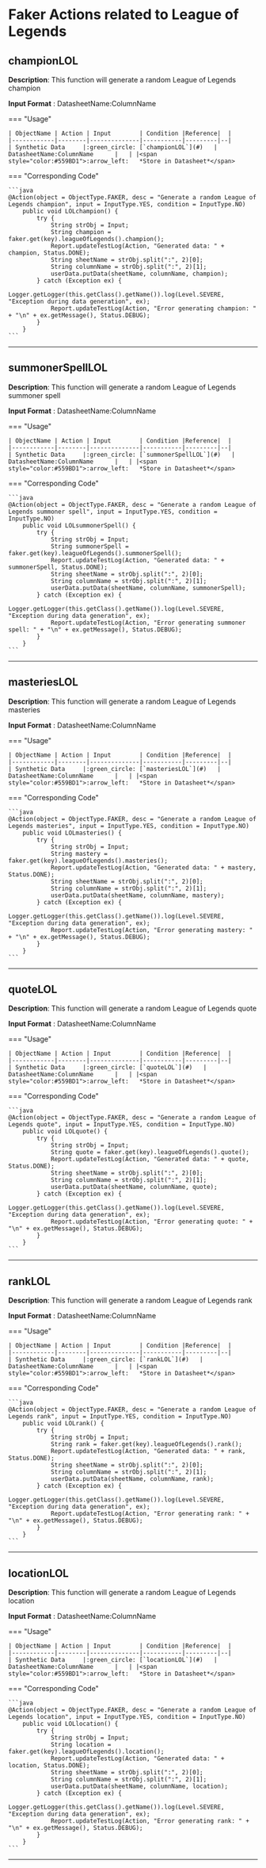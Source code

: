 # **Faker Actions related to League of Legends**

## **championLOL**

**Description**: This function will generate a random League of Legends champion

**Input Format** : DatasheetName:ColumnName

=== "Usage"

    | ObjectName | Action | Input        | Condition |Reference|  |
    |------------|--------|--------------|-----------|---------|--|
    | Synthetic Data     |:green_circle: [`championLOL`](#)   | DatasheetName:ColumnName      |   | |<span style="color:#559BD1">:arrow_left:   *Store in Datasheet*</span> 

=== "Corresponding Code"

    ```java
    @Action(object = ObjectType.FAKER, desc = "Generate a random League of Legends champion", input = InputType.YES, condition = InputType.NO)
        public void LOLchampion() {
            try {
                String strObj = Input;
                String champion = faker.get(key).leagueOfLegends().champion();
                Report.updateTestLog(Action, "Generated data: " + champion, Status.DONE);
                String sheetName = strObj.split(":", 2)[0];
                String columnName = strObj.split(":", 2)[1];
                userData.putData(sheetName, columnName, champion);
            } catch (Exception ex) {
                Logger.getLogger(this.getClass().getName()).log(Level.SEVERE, "Exception during data generation", ex);
                Report.updateTestLog(Action, "Error generating champion: " + "\n" + ex.getMessage(), Status.DEBUG);
            }
        }
    ```
-----------------------------------------------------

## **summonerSpellLOL**

**Description**: This function will generate a random League of Legends summoner spell

**Input Format** : DatasheetName:ColumnName

=== "Usage"

    | ObjectName | Action | Input        | Condition |Reference|  |
    |------------|--------|--------------|-----------|---------|--|
    | Synthetic Data     |:green_circle: [`summonerSpellLOL`](#)   | DatasheetName:ColumnName      |   | |<span style="color:#559BD1">:arrow_left:   *Store in Datasheet*</span> 

=== "Corresponding Code"

    ```java
    @Action(object = ObjectType.FAKER, desc = "Generate a random League of Legends summoner spell", input = InputType.YES, condition = InputType.NO)
        public void LOLsummonerSpell() {
            try {
                String strObj = Input;
                String summonerSpell = faker.get(key).leagueOfLegends().summonerSpell();
                Report.updateTestLog(Action, "Generated data: " + summonerSpell, Status.DONE);
                String sheetName = strObj.split(":", 2)[0];
                String columnName = strObj.split(":", 2)[1];
                userData.putData(sheetName, columnName, summonerSpell);
            } catch (Exception ex) {
                Logger.getLogger(this.getClass().getName()).log(Level.SEVERE, "Exception during data generation", ex);
                Report.updateTestLog(Action, "Error generating summoner spell: " + "\n" + ex.getMessage(), Status.DEBUG);
            }
        }
    ```
-----------------------------------------------------

## **masteriesLOL**

**Description**: This function will generate a random League of Legends masteries

**Input Format** : DatasheetName:ColumnName

=== "Usage"

    | ObjectName | Action | Input        | Condition |Reference|  |
    |------------|--------|--------------|-----------|---------|--|
    | Synthetic Data     |:green_circle: [`masteriesLOL`](#)   | DatasheetName:ColumnName      |   | |<span style="color:#559BD1">:arrow_left:   *Store in Datasheet*</span> 

=== "Corresponding Code"

    ```java
    @Action(object = ObjectType.FAKER, desc = "Generate a random League of Legends masteries", input = InputType.YES, condition = InputType.NO)
        public void LOLmasteries() {
            try {
                String strObj = Input;
                String mastery = faker.get(key).leagueOfLegends().masteries();
                Report.updateTestLog(Action, "Generated data: " + mastery, Status.DONE);
                String sheetName = strObj.split(":", 2)[0];
                String columnName = strObj.split(":", 2)[1];
                userData.putData(sheetName, columnName, mastery);
            } catch (Exception ex) {
                Logger.getLogger(this.getClass().getName()).log(Level.SEVERE, "Exception during data generation", ex);
                Report.updateTestLog(Action, "Error generating mastery: " + "\n" + ex.getMessage(), Status.DEBUG);
            }
        }
    ```
-----------------------------------------------------

## **quoteLOL**

**Description**: This function will generate a random League of Legends quote

**Input Format** : DatasheetName:ColumnName

=== "Usage"

    | ObjectName | Action | Input        | Condition |Reference|  |
    |------------|--------|--------------|-----------|---------|--|
    | Synthetic Data     |:green_circle: [`quoteLOL`](#)   | DatasheetName:ColumnName      |   | |<span style="color:#559BD1">:arrow_left:   *Store in Datasheet*</span> 

=== "Corresponding Code"

    ```java
    @Action(object = ObjectType.FAKER, desc = "Generate a random League of Legends quote", input = InputType.YES, condition = InputType.NO)
        public void LOLquote() {
            try {
                String strObj = Input;
                String quote = faker.get(key).leagueOfLegends().quote();
                Report.updateTestLog(Action, "Generated data: " + quote, Status.DONE);
                String sheetName = strObj.split(":", 2)[0];
                String columnName = strObj.split(":", 2)[1];
                userData.putData(sheetName, columnName, quote);
            } catch (Exception ex) {
                Logger.getLogger(this.getClass().getName()).log(Level.SEVERE, "Exception during data generation", ex);
                Report.updateTestLog(Action, "Error generating quote: " + "\n" + ex.getMessage(), Status.DEBUG);
            }
        }
    ```
-----------------------------------------------------

## **rankLOL**

**Description**: This function will generate a random League of Legends rank

**Input Format** : DatasheetName:ColumnName

=== "Usage"

    | ObjectName | Action | Input        | Condition |Reference|  |
    |------------|--------|--------------|-----------|---------|--|
    | Synthetic Data     |:green_circle: [`rankLOL`](#)   | DatasheetName:ColumnName      |   | |<span style="color:#559BD1">:arrow_left:   *Store in Datasheet*</span> 

=== "Corresponding Code"

    ```java
    @Action(object = ObjectType.FAKER, desc = "Generate a random League of Legends rank", input = InputType.YES, condition = InputType.NO)
        public void LOLrank() {
            try {
                String strObj = Input;
                String rank = faker.get(key).leagueOfLegends().rank();
                Report.updateTestLog(Action, "Generated data: " + rank, Status.DONE);
                String sheetName = strObj.split(":", 2)[0];
                String columnName = strObj.split(":", 2)[1];
                userData.putData(sheetName, columnName, rank);
            } catch (Exception ex) {
                Logger.getLogger(this.getClass().getName()).log(Level.SEVERE, "Exception during data generation", ex);
                Report.updateTestLog(Action, "Error generating rank: " + "\n" + ex.getMessage(), Status.DEBUG);
            }
        }
    ```
-----------------------------------------------------

## **locationLOL**

**Description**: This function will generate a random League of Legends location

**Input Format** : DatasheetName:ColumnName

=== "Usage"

    | ObjectName | Action | Input        | Condition |Reference|  |
    |------------|--------|--------------|-----------|---------|--|
    | Synthetic Data     |:green_circle: [`locationLOL`](#)   | DatasheetName:ColumnName      |   | |<span style="color:#559BD1">:arrow_left:   *Store in Datasheet*</span> 

=== "Corresponding Code"

    ```java
    @Action(object = ObjectType.FAKER, desc = "Generate a random League of Legends location", input = InputType.YES, condition = InputType.NO)
        public void LOLlocation() {
            try {
                String strObj = Input;
                String location = faker.get(key).leagueOfLegends().location();
                Report.updateTestLog(Action, "Generated data: " + location, Status.DONE);
                String sheetName = strObj.split(":", 2)[0];
                String columnName = strObj.split(":", 2)[1];
                userData.putData(sheetName, columnName, location);
            } catch (Exception ex) {
                Logger.getLogger(this.getClass().getName()).log(Level.SEVERE, "Exception during data generation", ex);
                Report.updateTestLog(Action, "Error generating rank: " + "\n" + ex.getMessage(), Status.DEBUG);
            }
        }
    ```
-----------------------------------------------------